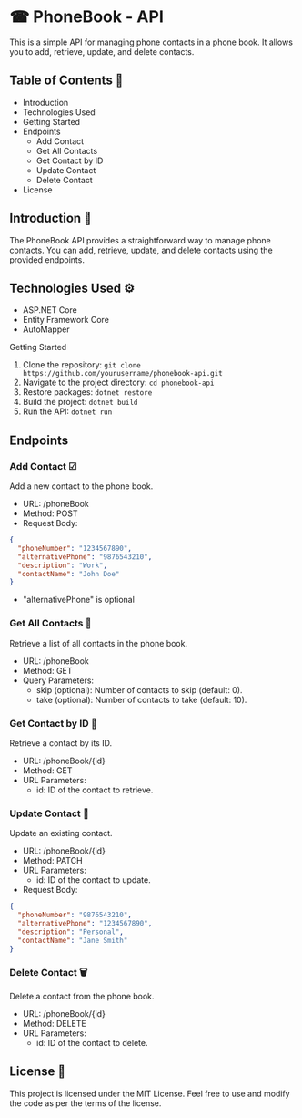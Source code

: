 # ☎ PhoneBook - API

This is a simple API for managing phone contacts in a phone book. It allows you to add, retrieve, update, and delete contacts.

## Table of Contents 📰

- Introduction
- Technologies Used
- Getting Started
- Endpoints
  - Add Contact
  - Get All Contacts
  - Get Contact by ID
  - Update Contact
  - Delete Contact
- License

## Introduction 🎁

The PhoneBook API provides a straightforward way to manage phone contacts. You can add, retrieve, update, and delete contacts using the provided endpoints.

## Technologies Used ⚙

- ASP.NET Core
- Entity Framework Core
- AutoMapper

Getting Started

1. Clone the repository: `git clone https://github.com/yourusername/phonebook-api.git`
2. Navigate to the project directory: `cd phonebook-api`
3. Restore packages: `dotnet restore`
4. Build the project: `dotnet build`
5. Run the API: `dotnet run`

## Endpoints

### Add Contact ☑

Add a new contact to the phone book.

- URL: /phoneBook
- Method: POST
- Request Body:

```json
{
  "phoneNumber": "1234567890",
  "alternativePhone": "9876543210",
  "description": "Work",
  "contactName": "John Doe"
}
```
- "alternativePhone" is optional

### Get All Contacts 🛄

Retrieve a list of all contacts in the phone book.

- URL: /phoneBook
- Method: GET
- Query Parameters:
  - skip (optional): Number of contacts to skip (default: 0).
  - take (optional): Number of contacts to take (default: 10).

### Get Contact by ID 🛅

Retrieve a contact by its ID.

- URL: /phoneBook/{id}
- Method: GET
- URL Parameters:
  - id: ID of the contact to retrieve.

### Update Contact 🔄

Update an existing contact.

- URL: /phoneBook/{id}
- Method: PATCH
- URL Parameters:
  - id: ID of the contact to update.
- Request Body:

```json
{
  "phoneNumber": "9876543210",
  "alternativePhone": "1234567890",
  "description": "Personal",
  "contactName": "Jane Smith"
}
```

### Delete Contact 🗑

Delete a contact from the phone book.

- URL: /phoneBook/{id}
- Method: DELETE
- URL Parameters:
  - id: ID of the contact to delete.

## License 📝

This project is licensed under the MIT License. Feel free to use and modify the code as per the terms of the license.
